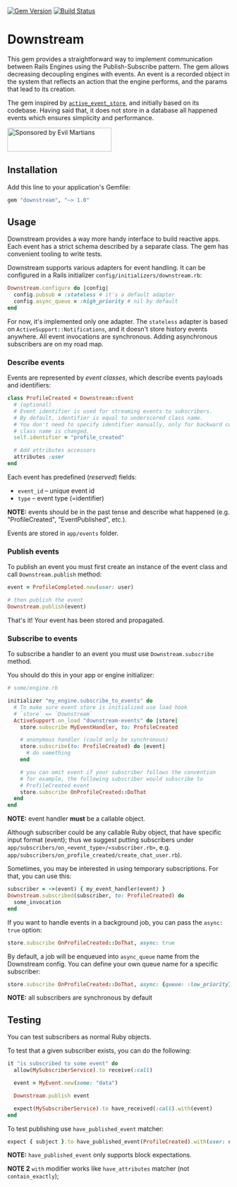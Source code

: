 [![Gem Version](https://badge.fury.io/rb/downstream.svg)](https://badge.fury.io/rb/downstream)
[![Build Status](https://github.com/bibendi/downstream/workflows/Ruby/badge.svg?branch=master)](https://github.com/bibendi/downstream/actions?query=branch%3Amaster)

# Downstream

This gem provides a straightforward way to implement communication between Rails Engines using the Publish-Subscribe pattern. The gem allows decreasing decoupling engines with events. An event is a recorded object in the system that reflects an action that the engine performs, and the params that lead to its creation.

The gem inspired by [`active_event_store`](https://github.com/palkan/active_event_store), and initially based on its codebase. Having said that, it does not store in a database all happened events which ensures simplicity and performance.

<a href="https://evilmartians.com/?utm_source=bibendi-downstream">
<img src="https://evilmartians.com/badges/sponsored-by-evil-martians.svg" alt="Sponsored by Evil Martians" width="236" height="54"></a>

## Installation

Add this line to your application's Gemfile:

```ruby
gem "downstream", "~> 1.0"
```

## Usage

Downstream provides a way more handy interface to build reactive apps. Each event has a strict schema described by a separate class. The gem has convenient tooling to write tests.

Downstream supports various adapters for event handling. It can be configured in a Rails initializer `config/initializers/downstream.rb`:

```ruby
Downstream.configure do |config|
  config.pubsub = :stateless # it's a default adapter
  config.async_queue = :high_priority # nil by default
end
```

For now, it's implemented only one adapter. The `stateless` adapter is based on `ActiveSupport::Notifications`, and it doesn't store history events anywhere. All event invocations are synchronous. Adding asynchronous subscribers are on my road map.

### Describe events

Events are represented by _event classes_, which describe events payloads and identifiers:

```ruby
class ProfileCreated < Downstream::Event
  # (optional)
  # Event identifier is used for streaming events to subscribers.
  # By default, identifier is equal to underscored class name.
  # You don't need to specify identifier manually, only for backward compatibility when
  # class name is changed.
  self.identifier = "profile_created"

  # Add attributes accessors
  attributes :user
end
```

Each event has predefined (_reserved_) fields:
- `event_id` – unique event id
- `type` – event type (=identifier)

**NOTE:** events should be in the past tense and describe what happened (e.g. "ProfileCreated", "EventPublished", etc.).

Events are stored in `app/events` folder.

### Publish events

To publish an event you must first create an instance of the event class and call `Downstream.publish` method:

```ruby
event = ProfileCompleted.new(user: user)

# then publish the event
Downstream.publish(event)
```

That's it! Your event has been stored and propagated.

### Subscribe to events

To subscribe a handler to an event you must use `Downstream.subscribe` method.

You should do this in your app or engine initializer:

```ruby
# some/engine.rb

initializer "my_engine.subscribe_to_events" do
  # To make sure event store is initialized use load hook
  # `store` == `Downstream`
  ActiveSupport.on_load "downstream-events" do |store|
    store.subscribe MyEventHandler, to: ProfileCreated

    # anonymous handler (could only be synchronous)
    store.subscribe(to: ProfileCreated) do |event|
      # do something
    end

    # you can omit event if your subscriber follows the convention
    # for example, the following subscriber would subscribe to
    # ProfileCreated event
    store.subscribe OnProfileCreated::DoThat
  end
end
```

**NOTE:** event handler **must** be a callable object.

Although subscriber could be any callable Ruby object, that have specific input format (event); thus we suggest putting subscribers under `app/subscribers/on_<event_type>/<subscriber.rb>`, e.g. `app/subscribers/on_profile_created/create_chat_user.rb`).

Sometimes, you may be interested in using temporary subscriptions. For that, you can use this:

```ruby
subscriber = ->(event) { my_event_handler(event) }
Downstream.subscribed(subscriber, to: ProfileCreated) do
  some_invocation
end
```

If you want to handle events in a background job, you can pass the `async: true` option:

```ruby
store.subscribe OnProfileCreated::DoThat, async: true
```

By default, a job will be enqueued into `async_queue` name from the Downstream config. You can define your own queue name for a specific subscriber:

```ruby
store.subscribe OnProfileCreated::DoThat, async: {queue: :low_priority}
```

**NOTE:** all subscribers are synchronous by default

## Testing

You can test subscribers as normal Ruby objects.

To test that a given subscriber exists, you can do the following:

```ruby
it "is subscribed to some event" do
  allow(MySubscriberService).to receive(:call)

  event = MyEvent.new(some: "data")

  Downstream.publish event

  expect(MySubscriberService).to have_received(:call).with(event)
end
```

To test publishing use `have_published_event` matcher:

```ruby
expect { subject }.to have_published_event(ProfileCreated).with(user: user)
```

**NOTE:** `have_published_event` only supports block expectations.

**NOTE 2** `with` modifier works like `have_attributes` matcher (not `contain_exactly`);
